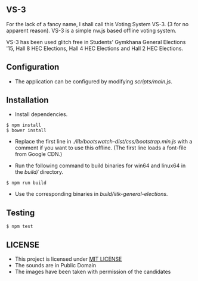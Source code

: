 VS-3
-----

For the lack of a fancy name, I shall call this Voting System VS-3. (3 for no apparent reason).
VS-3 is a simple nw.js based offline voting system.

VS-3 has been used glitch free in Students' Gymkhana General Elections '15, Hall 8 HEC Elections,
Hall 4 HEC Elections and Hall 2 HEC Elections.

Configuration
-------------

- The application can be configured by modifying *scripts/main.js*.

Installation
------------

- Install dependencies.

```shell
$ npm install
$ bower install
```

- Replace the first line in *./lib/bootswatch-dist/css/bootstrap.min.js* with a comment if you want to use this offline.
  (The first line loads a font-file from Google CDN.)

- Run the following command to build binaries for win64 and linux64 in the *build/* directory.

```shell
$ npm run build
```

- Use the corresponding binaries in *build/iitk-general-elections*.

Testing
-------

```shell
$ npm test
```

LICENSE
-------

- This project is licensed under [MIT LICENSE](./LICENSE)
- The sounds are in Public Domain
- The images have been taken with permission of the candidates
